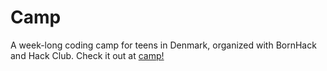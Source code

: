 # Camp

A week-long coding camp for teens in Denmark, organized with BornHack and Hack Club. Check it out at [camp!](camp.hackclub.com)
